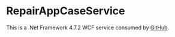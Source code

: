 # RepairAppCaseService
This is a .Net Framework 4.7.2 WCF service consumed by [GitHub](https://github.com/mattsell82/RepairAppClient).

